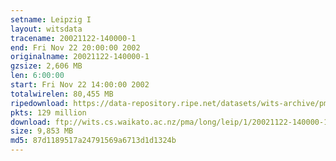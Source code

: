 ```yaml
---
setname: Leipzig I
layout: witsdata
tracename: 20021122-140000-1
end: Fri Nov 22 20:00:00 2002
originalname: 20021122-140000-1
gzsize: 2,606 MB
len: 6:00:00
start: Fri Nov 22 14:00:00 2002
totalwirelen: 80,455 MB
ripedownload: https://data-repository.ripe.net/datasets/wits-archive/pma/long/leip/1/20021122-140000-1.gz
pkts: 129 million
download: ftp://wits.cs.waikato.ac.nz/pma/long/leip/1/20021122-140000-1.gz
size: 9,853 MB
md5: 87d1189517a24791569a6713d1d1324b
---
```

